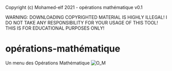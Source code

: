 Copyright (c) Mohamed-elf 2021 - opérations mathématique v0.1

WARNING: DOWNLOADING COPYRIGHTED MATERIAL IS HIGHLY ILLEGAL! I DO NOT TAKE ANY RESPONSIBILITY FOR YOUR USAGE OF THIS TOOL! THIS IS FOR EDUCATIONAL PURPOSES ONLY!

# opérations-mathématique
Un menu des Opérations Mathématique
![O_M](https://user-images.githubusercontent.com/85122391/146284795-e930eba7-9cfd-4dbf-9c0f-48cdffd8d0b4.png)
